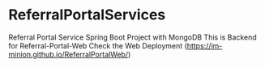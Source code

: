# ReferralPortalServices
Referral Portal Service Spring Boot Project with MongoDB
This is Backend for Referral-Portal-Web 
Check the Web Deployment (https://im-minion.github.io/ReferralPortalWeb/)
